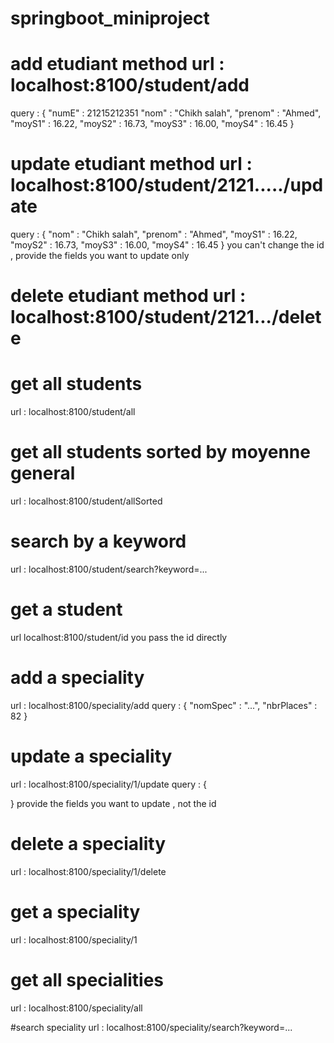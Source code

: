 # springboot_miniproject
# add etudiant method url : localhost:8100/student/add
query : {
    "numE" : 21215212351
    "nom" : "Chikh salah",
    "prenom" : "Ahmed",
    "moyS1" : 16.22,
    "moyS2" : 16.73,
    "moyS3" : 16.00,
    "moyS4" : 16.45
    }

# update etudiant method url : localhost:8100/student/2121...../update
query : {
    "nom" : "Chikh salah",
    "prenom" : "Ahmed",
    "moyS1" : 16.22,
    "moyS2" : 16.73,
    "moyS3" : 16.00,
    "moyS4" : 16.45
}
you can't change the id , provide the fields you want to update only

# delete etudiant method url : localhost:8100/student/2121.../delete

# get all students
url : localhost:8100/student/all

# get all students sorted by moyenne general
url : localhost:8100/student/allSorted

# search by a keyword
url : localhost:8100/student/search?keyword=...

# get a student
url localhost:8100/student/id
you pass the id directly

# add a speciality
url : localhost:8100/speciality/add
query : {
"nomSpec" : "...",
"nbrPlaces" : 82
}
# update a speciality
url : localhost:8100/speciality/1/update
query : {

}
provide the fields you want to update , not the id

# delete a speciality
url : localhost:8100/speciality/1/delete

# get a speciality
url : localhost:8100/speciality/1

# get all specialities
url : localhost:8100/speciality/all

#search speciality
url : localhost:8100/speciality/search?keyword=...
